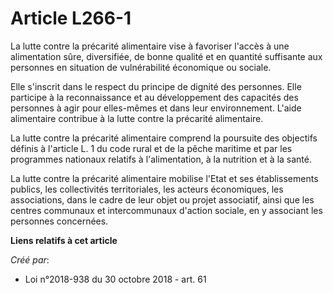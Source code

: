 # Article L266-1

La lutte contre la précarité alimentaire vise à favoriser l'accès à une alimentation sûre, diversifiée, de bonne qualité et
en quantité suffisante aux personnes en situation de vulnérabilité économique ou sociale.

Elle s'inscrit dans le respect du principe de dignité des personnes. Elle participe à la reconnaissance et au développement
des capacités des personnes à agir pour elles-mêmes et dans leur environnement. L'aide alimentaire contribue à la lutte
contre la précarité alimentaire.

La lutte contre la précarité alimentaire comprend la poursuite des objectifs définis à l'article L. 1 du code rural et de la
pêche maritime et par les programmes nationaux relatifs à l'alimentation, à la nutrition et à la santé.

La lutte contre la précarité alimentaire mobilise l'Etat et ses établissements publics, les collectivités territoriales, les
acteurs économiques, les associations, dans le cadre de leur objet ou projet associatif, ainsi que les centres communaux et
intercommunaux d'action sociale, en y associant les personnes concernées.

**Liens relatifs à cet article**

_Créé par_:

  - Loi n°2018-938 du 30 octobre 2018 - art. 61
